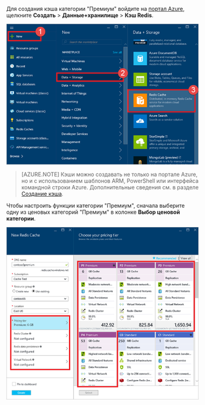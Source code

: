 Для создания кэша категории "Премиум" войдите на [портал Azure](https://portal.azure.com), щелкните **Создать** > **Данные+хранилище** > **Кэш Redis**.

![Создание кэша](media/redis-cache-premium-create/redis-cache-new-cache-menu.png)

>[AZURE.NOTE] Кэши можно создавать не только на портале Azure, но и с использованием шаблонов ARM, PowerShell или интерфейса командной строки Azure. Дополнительные сведения см. в разделе [Создание кэша](../articles/redis-cache/cache-dotnet-how-to-use-azure-redis-cache.md#create-a-cache).

Чтобы настроить функции категории "Премиум", сначала выберите одну из ценовых категорий "Премиум" в колонке **Выбор ценовой категории**.

![Выберите ценовую категорию](media/redis-cache-premium-create/redis-cache-premium-pricing-tier.png)

<!---HONumber=AcomDC_0601_2016-->